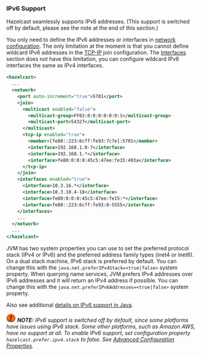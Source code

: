 
### IPv6 Support

Hazelcast seamlessly supports IPv6 addresses. (This support is switched off by default, please see the note at the end of this section.)

You only need to define the IPv6 addresses or interfaces in [network configuration](#network-configuration). The only limitation at the moment is that you cannot define wildcard IPv6 addresses in the [TCP-IP](#configuring-tcp-ip-cluster) join configuration. The [Interfaces](#specifying-network-interfaces) section does not have this limitation, you can configure wildcard IPv6 interfaces the same as IPv4 interfaces.

```xml
<hazelcast>
  ...
  <network>
    <port auto-increment="true">5701</port>
    <join>
      <multicast enabled="false">
        <multicast-group>FF02:0:0:0:0:0:0:1</multicast-group>
        <multicast-port>54327</multicast-port>
      </multicast>
      <tcp-ip enabled="true">
        <member>[fe80::223:6cff:fe93:7c7e]:5701</member>
        <interface>192.168.1.0-7</interface>
        <interface>192.168.1.*</interface>
        <interface>fe80:0:0:0:45c5:47ee:fe15:493a</interface>
      </tcp-ip>
    </join>
    <interfaces enabled="true">
      <interface>10.3.16.*</interface>
      <interface>10.3.10.4-18</interface>
      <interface>fe80:0:0:0:45c5:47ee:fe15:*</interface>
      <interface>fe80::223:6cff:fe93:0-5555</interface>
    </interfaces>
    ...
  </network>
  ...
</hazelcast>
```

JVM has two system properties you can use to set the preferred protocol stack (IPv4 or IPv6) and the preferred address family types (inet4 or inet6). On a dual stack machine, IPv6 stack is preferred by default. You can change this with the `java.net.preferIPv4Stack=<true|false>` system property. When querying name services, JVM prefers IPv4 addresses over IPv6 addresses and it will return an IPv4 address if possible. You can change this with the `java.net.preferIPv6Addresses=<true|false>` system property.

Also see additional [details on IPv6 support in Java](http://docs.oracle.com/javase/1.5.0/docs/guide/net/ipv6_guide/query.html#details).

![image](images/NoteSmall.jpg) ***NOTE:*** *IPv6 support is switched off by default, since some platforms have issues using IPv6 stack. Some other platforms, such as Amazon AWS, have no support at all. To enable IPv6 support, set configuration property `hazelcast.prefer.ipv4.stack` to *false*. See [Advanced Configuration Properties](#advanced-configuration-properties).*
<br></br>